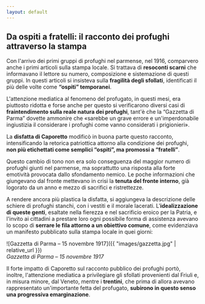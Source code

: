 ```yaml
---
layout: default
---
```


## Da ospiti a fratelli: il racconto dei profughi attraverso la stampa

Con l'arrivo dei primi gruppi di profughi nel parmense, nel 1916, comparvero anche i primi articoli sulla stampa locale. Si trattava di **resoconti scarni** che informavano il lettore su numero, composizione e sistemazione di questi gruppi. In questi articoli si insisteva sulla **fragilità degli sfollati**, identificati il più delle volte come **“ospiti” temporanei**.

L'attenzione mediatica al fenomeno del profugato, in questi mesi, era piuttosto ridotta e forse anche per questo si verificarono diversi casi di **fraintendimento sulla reale natura dei profughi**, tant'è che la “Gazzetta di Parma” dovette ammonire che «sarebbe un grave errore e un'imperdonabile ingiustizia il considerare i profughi come vanno considerati i prigionieri».

La **disfatta di Caporetto** modificò in buona parte questo racconto, intensificando la retorica patriottica attorno alla condizione dei profughi, **non più etichettati come semplici “ospiti”, ma promossi a “fratelli”**. 

Questo cambio di tono non era solo conseguenza del maggior numero di profughi giunti nel parmense, ma soprattutto una risposta alla forte emotività provocata dallo sfondamento nemico. Le poche informazioni che giungevano dal fronte mettevano in crisi la **tenuta del fronte interno**, già logorato da un anno e mezzo di sacrifici e ristrettezze. 

A rendere ancora più plastica la disfatta, si aggiungeva la descrizione delle schiere di profughi stanchi, con i vestiti e il morale lacerati. L'**idealizzazione di queste genti**, esaltate nella fierezza e nel sacrificio eroico per la Patria, e l'invito ai cittadini a prestare loro ogni possibile forma di assistenza avevano lo scopo di **serrare le fila attorno a un obiettivo comune**, come evidenziava un manifesto pubblicato sulla stampa locale in quei giorni:

![Gazzetta di Parma – 15 novembre 1917]({{ "images/gazzetta.jpg" | relative_url }})  
*Gazzetta di Parma – 15 novembre 1917*

Il forte impatto di Caporetto sul racconto pubblico dei profughi portò, inoltre, l'attenzione mediatica a privilegiare gli sfollati provenienti dal Friuli e, in misura minore, dal Veneto, mentre i **trentini**, che prima di allora avevano rappresentato un'importante fetta del profugato, **subirono in questo senso una progressiva emarginazione**.
